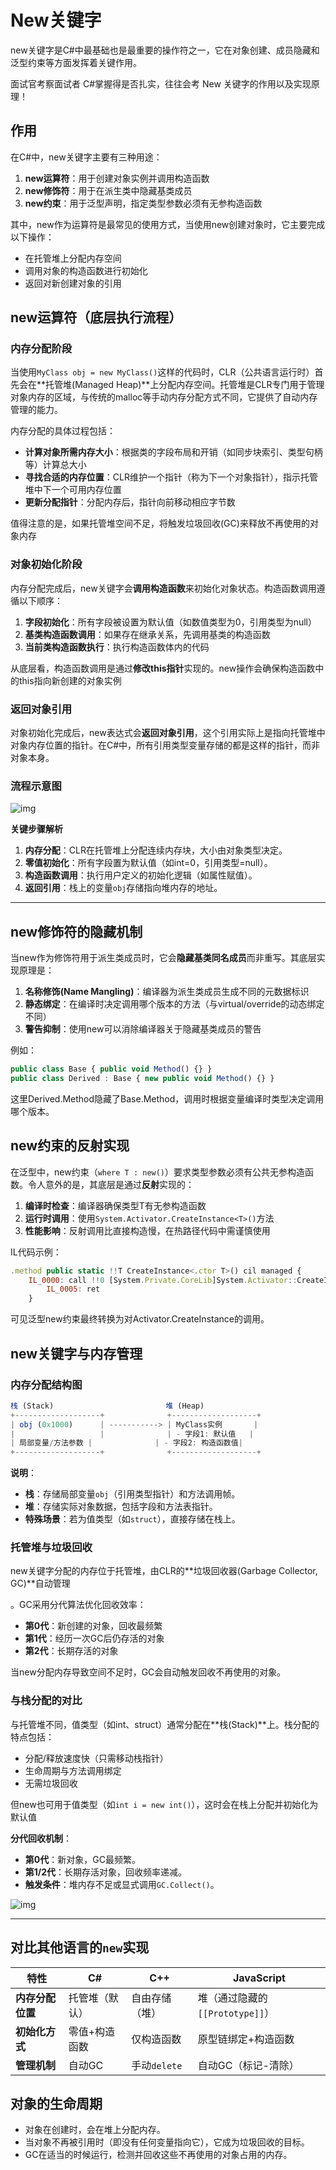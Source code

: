 # New关键字

new关键字是C#中最基础也是最重要的操作符之一，它在对象创建、成员隐藏和泛型约束等方面发挥着关键作用。

面试官考察面试者 C#掌握得是否扎实，往往会考 New 关键字的作用以及实现原理！

## 作用

在C#中，new关键字主要有三种用途：

1. **new运算符**：用于创建对象实例并调用构造函数
2. **new修饰符**：用于在派生类中隐藏基类成员
3. **new约束**：用于泛型声明，指定类型参数必须有无参构造函数

其中，new作为运算符是最常见的使用方式，当使用new创建对象时，它主要完成以下操作：

- 在托管堆上分配内存空间
- 调用对象的构造函数进行初始化
- 返回对新创建对象的引用

## new运算符（底层执行流程）

### 内存分配阶段

当使用`MyClass obj = new MyClass()`这样的代码时，CLR（公共语言运行时）首先会在**托管堆(Managed Heap)**上分配内存空间。托管堆是CLR专门用于管理对象内存的区域，与传统的malloc等手动内存分配方式不同，它提供了自动内存管理的能力。

内存分配的具体过程包括：

- **计算对象所需内存大小**：根据类的字段布局和开销（如同步块索引、类型句柄等）计算总大小
- **寻找合适的内存位置**：CLR维护一个指针（称为下一个对象指针），指示托管堆中下一个可用内存位置
- **更新分配指针**：分配内存后，指针向前移动相应字节数

值得注意的是，如果托管堆空间不足，将触发垃圾回收(GC)来释放不再使用的对象内存

### 对象初始化阶段

内存分配完成后，new关键字会**调用构造函数**来初始化对象状态。构造函数调用遵循以下顺序：

1. **字段初始化**：所有字段被设置为默认值（如数值类型为0，引用类型为null）
2. **基类构造函数调用**：如果存在继承关系，先调用基类的构造函数
3. **当前类构造函数执行**：执行构造函数体内的代码

从底层看，构造函数调用是通过**修改this指针**实现的。new操作会确保构造函数中的this指向新创建的对象实例

### 返回对象引用

对象初始化完成后，new表达式会**返回对象引用**，这个引用实际上是指向托管堆中对象内存位置的指针。在C#中，所有引用类型变量存储的都是这样的指针，而非对象本身。

### **流程示意图**

![img](assets/1753686932754-ba19a29c-9590-44d2-ac22-7c04d0eff824.png)

**关键步骤解析**

1. **内存分配**：CLR在托管堆上分配连续内存块，大小由对象类型决定。
2. **零值初始化**：所有字段置为默认值（如int=0，引用类型=null）。
3. **构造函数调用**：执行用户定义的初始化逻辑（如属性赋值）。
4. **返回引用**：栈上的变量`obj`存储指向堆内存的地址。

------

## new修饰符的隐藏机制

当new作为修饰符用于派生类成员时，它会**隐藏基类同名成员**而非重写。其底层实现原理是：

1. **名称修饰(Name Mangling)**：编译器为派生类成员生成不同的元数据标识
2. **静态绑定**：在编译时决定调用哪个版本的方法（与virtual/override的动态绑定不同）
3. **警告抑制**：使用new可以消除编译器关于隐藏基类成员的警告

例如：

```js
public class Base { public void Method() {} }
public class Derived : Base { new public void Method() {} }
```

这里Derived.Method隐藏了Base.Method，调用时根据变量编译时类型决定调用哪个版本。

## new约束的反射实现

在泛型中，new约束（`where T : new()`）要求类型参数必须有公共无参构造函数。令人意外的是，其底层是通过**反射**实现的：

1. **编译时检查**：编译器确保类型T有无参构造函数
2. **运行时调用**：使用`System.Activator.CreateInstance<T>()`方法
3. **性能影响**：反射调用比直接构造慢，在热路径代码中需谨慎使用

IL代码示例：

```js
.method public static !!T CreateInstance<.ctor T>() cil managed {
    IL_0000: call !!0 [System.Private.CoreLib]System.Activator::CreateInstance<!!T>()
        IL_0005: ret
    }
```

可见泛型new约束最终转换为对Activator.CreateInstance的调用。

## new关键字与内存管理

### **内存分配结构图**

```js
栈 (Stack)                         堆 (Heap)
+-------------------+              +-------------------+
| obj (0x1000)      | -----------> | MyClass实例       |
|                   |              | - 字段1: 默认值   |
| 局部变量/方法参数 |              | - 字段2: 构造函数值|
+-------------------+              +-------------------+
```

**说明**：

- **栈**：存储局部变量`obj`（引用类型指针）和方法调用帧。
- **堆**：存储实际对象数据，包括字段和方法表指针。
- **特殊场景**：若为值类型（如`struct`），直接存储在栈上。

### 托管堆与垃圾回收

new关键字分配的内存位于托管堆，由CLR的**垃圾回收器(Garbage Collector, GC)**自动管理

。GC采用分代算法优化回收效率：

- **第0代**：新创建的对象，回收最频繁
- **第1代**：经历一次GC后仍存活的对象
- **第2代**：长期存活的对象

当new分配内存导致空间不足时，GC会自动触发回收不再使用的对象。

### 与栈分配的对比

与托管堆不同，值类型（如int、struct）通常分配在**栈(Stack)**上。栈分配的特点包括：

- 分配/释放速度快（只需移动栈指针）
- 生命周期与方法调用绑定
- 无需垃圾回收

但new也可用于值类型（如`int i = new int()`），这时会在栈上分配并初始化为默认值

**分代回收机制**：

- **第0代**：新对象，GC最频繁。
- **第1/2代**：长期存活对象，回收频率递减。
- **触发条件**：堆内存不足或显式调用`GC.Collect()`。

![img](assets/1753687126082-00a6d6ac-c85b-4310-a119-ef2c4a60cb59.png)

------

##  对比其他语言的`new`实现

| 特性             | C#             | C++            | JavaScript                      |
| ---------------- | -------------- | -------------- | ------------------------------- |
| **内存分配位置** | 托管堆（默认） | 自由存储（堆） | 堆（通过隐藏的`[[Prototype]]`） |
| **初始化方式**   | 零值+构造函数  | 仅构造函数     | 原型链绑定+构造函数             |
| **管理机制**     | 自动GC         | 手动`delete`   | 自动GC（标记-清除）             |

## 对象的生命周期

- 对象在创建时，会在堆上分配内存。
- 当对象不再被引用时（即没有任何变量指向它），它成为垃圾回收的目标。
- GC在适当的时候运行，检测并回收这些不再使用的对象占用的内存。
